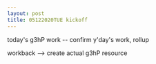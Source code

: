 ```yaml
---
layout: post
title: 05122020TUE kickoff
---
```


today's g3hP work -- confirm y'day's work, rollup

workback --> create actual g3hP resource
